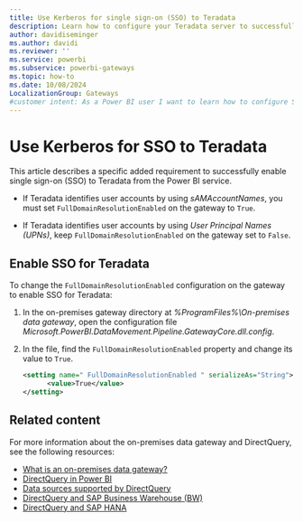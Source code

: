 ```yaml
---
title: Use Kerberos for single sign-on (SSO) to Teradata
description: Learn how to configure your Teradata server to successfully enable single sign-on from the Power BI service.
author: davidiseminger
ms.author: davidi
ms.reviewer: ''
ms.service: powerbi
ms.subservice: powerbi-gateways
ms.topic: how-to
ms.date: 10/08/2024
LocalizationGroup: Gateways
#customer intent: As a Power BI user I want to learn how to configure SSO for my Teradata server using Power BI. 
---
```


# Use Kerberos for SSO to Teradata

This article describes a specific added requirement to successfully enable single sign-on (SSO) to Teradata from the Power BI service.

- If Teradata identifies user accounts by using *sAMAccountNames*, you must set `FullDomainResolutionEnabled` on the gateway to `True`.

- If Teradata identifies user accounts by using *User Principal Names (UPNs)*, keep `FullDomainResolutionEnabled` on the gateway set to `False`.

## Enable SSO for Teradata

To change the `FullDomainResolutionEnabled` configuration on the gateway to enable SSO for Teradata:

1. In the on-premises gateway directory at *%ProgramFiles%\On-premises data gateway*, open the configuration file *Microsoft.PowerBI.DataMovement.Pipeline.GatewayCore.dll.config*.

1. In the file, find the `FullDomainResolutionEnabled` property and change its value to `True`.

   ```xml
   <setting name=" FullDomainResolutionEnabled " serializeAs="String">
         <value>True</value>
   </setting>
   ```

## Related content

For more information about the on-premises data gateway and DirectQuery, see the following resources:

- [What is an on-premises data gateway?](/data-integration/gateway/service-gateway-onprem)
- [DirectQuery in Power BI](desktop-directquery-about.md)
- [Data sources supported by DirectQuery](power-bi-data-sources.md)
- [DirectQuery and SAP Business Warehouse (BW)](desktop-directquery-sap-bw.md)
- [DirectQuery and SAP HANA](desktop-directquery-sap-hana.md)
